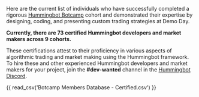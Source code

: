 Here are the current list of individuals who have successfully completed a rigorous [Hummingbot Botcamp](https://www.botcamp.xyz) cohort and demonstrated their expertise by designing, coding, and presenting custom trading strategies at Demo Day.

**Currently, there are 73 certified Hummingbot developers and market makers across 9 cohorts.**

These certifications attest to their proficiency in various aspects of algorithmic trading and market making using the Hummingbot framework. To hire these and other experienced Hummingbot developers and market makers for your project, join the **#dev-wanted** channel in the [Hummingbot Discord](https://discord.gg/hummingbot).

{{ read_csv('Botcamp Members Database - Certified.csv') }}
